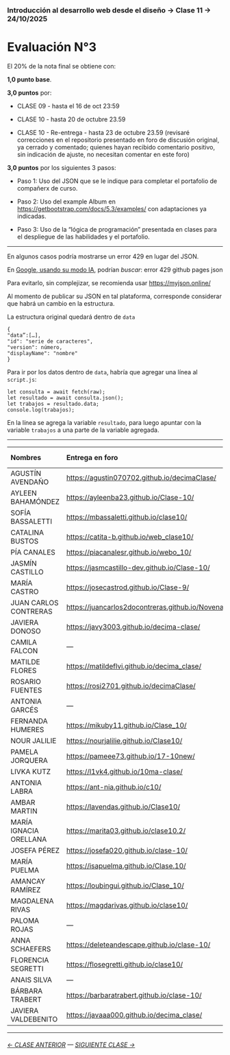 ### Introducción al desarrollo web desde el diseño → Clase 11 → 24/10/2025

# Evaluación N°3

El 20% de la nota final se obtiene con: 

**1,0 punto base**.

**3,0 puntos** por:

- CLASE 09 - hasta el 16 de oct 23:59

- CLASE 10 - hasta 20 de octubre 23.59 

- CLASE 10 - Re-entrega - hasta 23 de octubre 23.59 (revisaré correcciones en el repositorio presentado en foro de discusión original, ya cerrado y comentado; quienes hayan recibido comentario positivo, sin indicación de ajuste, no necesitan comentar en este foro)

**3,0 puntos** por los siguientes 3 pasos: 

- Paso 1: Uso del JSON que se le indique para completar el portafolio de compañerx de curso.

- Paso 2: Uso del example Album en https://getbootstrap.com/docs/5.3/examples/ con adaptaciones ya indicadas.

- Paso 3: Uso de la “lógica de programación” presentada en clases para el despliegue de las habilidades y el portafolio.


- - - - - - - 

En algunos casos podría mostrarse un error 429 en lugar del JSON.

En [Google, usando su modo IA](https://www.google.com/), podrían *buscar*: error 429 github pages json

Para evitarlo, sin complejizar, se recomienda usar https://myjson.online/

Al momento de publicar su JSON en tal plataforma, corresponde considerar que habrá un cambio en la estructura.

La estructura original quedará dentro de `data` 

```
{
"data”:[…],
"id": "serie de caracteres",
"version": número,
"displayName": "nombre"
}
```

Para ir por los datos dentro de `data`, habría que agregar una línea al `script.js`:

```
let consulta = await fetch(raw);
let resultado = await consulta.json();
let trabajos = resultado.data;
console.log(trabajos);
```

En la línea se agrega la variable `resultado`, para luego apuntar con la variable `trabajos` a una parte de la variable agregada.

- - - - - - - 

|	Nombres		|	Entrega en foro	| Trabaja para… |
|:-------------|:---------|:-----------|
|	AGUSTÍN	AVENDAÑO	|	https://agustin070702.github.io/decimaClase/	| Pendiente |
|	AYLEEN	BAHAMÓNDEZ	|	https://ayleenba23.github.io/Clase-10/	| Pendiente |
|	SOFÍA	BASSALETTI	|	https://mbassaletti.github.io/clase10/	| Pendiente |
|	CATALINA	BUSTOS	|	https://catita-b.github.io/web_clase10/	| Pendiente |
|	PÍA	CANALES	|	https://piacanalesr.github.io/webo_10/	| Pendiente |
|	JASMÍN	CASTILLO	|	https://jasmcastillo-dev.github.io/Clase-10/	| Pendiente |
|	MARÍA	CASTRO	|	https://josecastrod.github.io/Clase-9/	| Pendiente |
|	JUAN CARLOS	CONTRERAS	|	https://juancarlos2docontreras.github.io/NovenaClase/	| Pendiente |
|	JAVIERA	DONOSO	|	https://javy3003.github.io/decima-clase/	| Pendiente |
|	CAMILA	FALCON	|	—	| Pendiente |
|	MATILDE	FLORES	|	https://matildeflvi.github.io/decima_clase/	| Pendiente |
|	ROSARIO	FUENTES	|	https://rosi2701.github.io/decimaClase/	| Pendiente |
|	ANTONIA	GARCÉS	|	—	| Pendiente |
|	FERNANDA	HUMERES	|	https://mikuby11.github.io/Clase_10/	| Pendiente |
|	NOUR	JALILIE	|	https://nourjalilie.github.io/Clase10/	| Pendiente |
|	PAMELA	JORQUERA	|	https://pameee73.github.io/17-10new/	| Pendiente |
|	LIVKA	KUTZ	|	https://l1vk4.github.io/10ma-clase/	| Pendiente |
|	ANTONIA	LABRA	|	https://ant-nia.github.io/c10/	| Pendiente |
|	AMBAR	MARTIN	|	https://lavendas.github.io/Clase10/	| Pendiente |
|	MARÍA	IGNACIA ORELLANA	|	https://marita03.github.io/clase10.2/	| Pendiente |
|	JOSEFA	PÉREZ	|	https://josefa020.github.io/clase-10/	| Pendiente |
|	MARÍA	PUELMA	|	https://isapuelma.github.io/Clase.10/	| Pendiente |
|	AMANCAY	RAMÍREZ	|	https://loubingui.github.io/Clase_10/	| Pendiente |
|	MAGDALENA	RIVAS	|	https://magdarivas.github.io/clase10/	| Pendiente |
|	PALOMA	ROJAS	|	—	| Pendiente |
|	ANNA	SCHAEFERS	|	https://deleteandescape.github.io/clase-10/	| Pendiente |
|	FLORENCIA	SEGRETTI	|	https://flosegretti.github.io/clase10/	| Pendiente |
|	ANAIS	SILVA	|	—	| Pendiente |
|	BÁRBARA	TRABERT	|	https://barbaratrabert.github.io/clase-10/	| Pendiente |
|	JAVIERA	VALDEBENITO	|	https://javaaa000.github.io/decima_clase/	| Pendiente |



- - - - - - - 

###### [← CLASE ANTERIOR](https://github.com/profesorfaco/opr/tree/main/clase-10) — [SIGUIENTE CLASE →](https://github.com/profesorfaco/opr/tree/main/clase-13)
